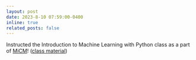 ```yaml
---
layout: post
date: 2023-8-10 07:59:00-0400
inline: true
related_posts: false
---
```


Instructed the Introduction to Machine Learning with Python class as a part of [MiCM](https://www.mcgill.ca/micm/)! ([class material](https://github.com/tugcegurbuz/MiCM-Summer23-Intro-to-ML-with-Python))
